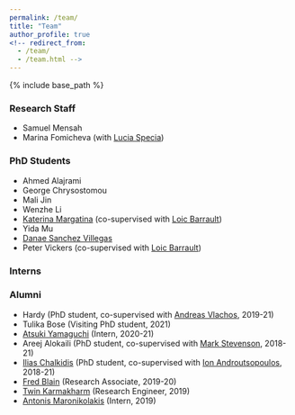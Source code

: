 ```yaml
---
permalink: /team/
title: "Team"
author_profile: true
<!-- redirect_from: 
  - /team/
  - /team.html -->
---
```


{% include base_path %}

### Research Staff

* Samuel Mensah 
* Marina Fomicheva (with [Lucia Specia](http://staffwww.dcs.shef.ac.uk/people/L.Specia))


### PhD Students

* Ahmed Alajrami
* George Chrysostomou
* Mali Jin
* Wenzhe Li 
* [Katerina Margatina](https://katerinamargatina.github.io/) (co-supervised with [Loic Barrault](https://loicbarrault.github.io/))
* Yida Mu
* [Danae Sanchez Villegas](https://staffwww.dcs.shef.ac.uk/people/D.Sanchez_Villegas/)
* Peter Vickers (co-supervised with [Loic Barrault](https://loicbarrault.github.io/))



### Interns



### Alumni

* Hardy (PhD student, co-supervised with [Andreas Vlachos](https://andreasvlachos.github.io/), 2019-21)
* Tulika Bose (Visiting PhD student, 2021)
* [Atsuki Yamaguchi](https://gucci-j.github.io/about/) (Intern, 2020-21)
* Areej Alokaili (PhD student, co-supervised with [Mark Stevenson](https://staffwww.dcs.shef.ac.uk/people/M.Stevenson/bio.html), 2018-21)
* [Ilias Chalkidis](https://iliaschalkidis.github.io/) (PhD student, co-supervised with [Ion Androutsopoulos](http://www2.aueb.gr/users/ion//), 2018-21)
* [Fred Blain](https://fredblain.org/) (Research Associate, 2019-20)
* [Twin Karmakharm](https://www.twin.uk.com/) (Research Engineer, 2019)
* [Antonis Maronikolakis](https://antmarakis.github.io/)  (Intern, 2019)




